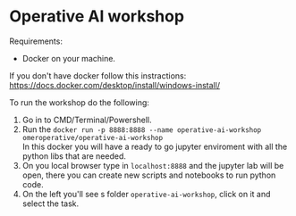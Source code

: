 # Operative AI workshop

Requirements:
* Docker on your machine.

If you don't have docker follow this instractions:</br>
https://docs.docker.com/desktop/install/windows-install/

To run the workshop do the following:
1. Go in to CMD/Terminal/Powershell.
2. Run the ``docker run -p 8888:8888 --name operative-ai-workshop omeroperative/operative-ai-workshop``</br>
  In this docker you will have a ready to go jupyter enviroment with all the python libs that are needed.
3. On you local browser type in ``localhost:8888`` and the jupyter lab will be open, there you can create new scripts and notebooks to run python code.
4. On the left you'll see s folder ``operative-ai-workshop``, click on it and select the task.

